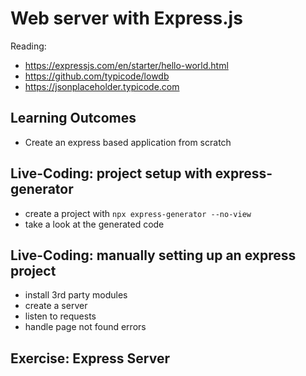 # Web server with Express.js

Reading:
- https://expressjs.com/en/starter/hello-world.html
- https://github.com/typicode/lowdb
- https://jsonplaceholder.typicode.com

## Learning Outcomes
- Create an express based application from scratch


## Live-Coding: project setup with express-generator
- create a project with `npx express-generator --no-view`
- take a look at the generated code

## Live-Coding: manually setting up an express project
- install 3rd party modules
- create a server
- listen to requests
- handle page not found errors


## Exercise: Express Server
